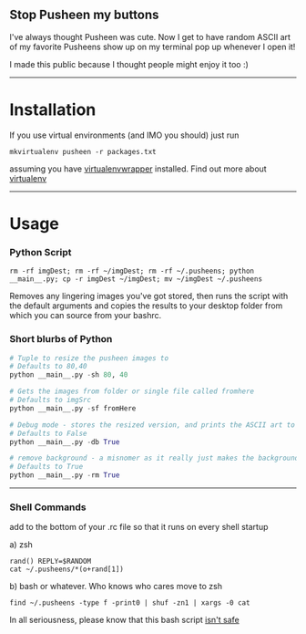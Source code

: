 ## Stop Pusheen my buttons ##

I've always thought Pusheen was cute. Now I get to have random ASCII art of my favorite Pusheens show up on my terminal pop up whenever I open it!

I made this public because I thought people might enjoy it too :)

-------------------------------------------------------------------------------

# Installation
If you use virtual environments (and IMO you should) just run

`mkvirtualenv pusheen -r packages.txt`

assuming you have [virtualenvwrapper](http://virtualenvwrapper.readthedocs.io/en/latest/command_ref.html) installed. Find out more about [virtualenv](https://virtualenv.pypa.io/en/stable/)


-------------------------------------------------------------------------------
# Usage

### Python Script

```
rm -rf imgDest; rm -rf ~/imgDest; rm -rf ~/.pusheens; python __main__.py; cp -r imgDest ~/imgDest; mv ~/imgDest ~/.pusheens
```

Removes any lingering images you've got stored, then runs the script with the default arguments and copies the results to your desktop folder from which you can source from your bashrc.

### Short blurbs of Python

```python
# Tuple to resize the pusheen images to
# Defaults to 80,40
python __main__.py -sh 80, 40

# Gets the images from folder or single file called fromhere
# Defaults to imgSrc
python __main__.py -sf fromHere

# Debug mode - stores the resized version, and prints the ASCII art to your terminal
# Defaults to False
python __main__.py -db True

# remove background - a misnomer as it really just makes the background 'sane' so that it outputs nicely on terminal
# Defaults to True
python __main__.py -rm True

```

---

### Shell Commands

add to the bottom of your .rc file so that it runs on every shell startup

a) zsh

```
rand() REPLY=$RANDOM
cat ~/.pusheens/*(o+rand[1])
```


b) bash or whatever. Who knows who cares move to zsh


```
find ~/.pusheens -type f -print0 | shuf -zn1 | xargs -0 cat
```

In all seriousness, please know that this bash script [isn't safe](https://askubuntu.com/questions/849665/cat-a-random-file-in-terminal)
